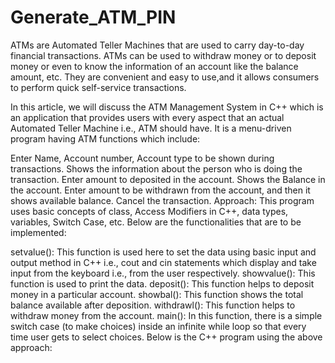 # Generate_ATM_PIN

ATMs are Automated Teller Machines that are used to carry day-to-day financial transactions. ATMs can be used to withdraw money or to deposit money or even to know the information of an account like the balance amount, etc. They are convenient and easy to use,and  it allows consumers to perform quick self-service transactions.

In this article, we will discuss the ATM Management System in C++ which is an application that provides users with every aspect that an actual Automated Teller Machine i.e., ATM should have. It is a menu-driven program having ATM functions which include:

Enter Name, Account number, Account type to be shown during transactions.
Shows the information about the person who is doing the transaction.
Enter amount to deposited in the account.
Shows the Balance in the account.
Enter amount to be withdrawn from the account, and then it shows available balance.
Cancel the transaction.
Approach: This program uses basic concepts of class, Access Modifiers in C++, data types, variables, Switch Case, etc. Below are the functionalities that are to be implemented:

setvalue(): This function is used here to set the data using basic input and output method in C++ i.e., cout and cin statements which display and take input from the keyboard i.e., from the user respectively.
showvalue(): This function is used to print the data.
deposit(): This function helps to deposit money in a particular account.
showbal(): This function shows the total balance available after deposition.
withdrawl(): This function helps to withdraw money from the account.
main(): In this function, there is a simple switch case (to make choices) inside an infinite while loop so that every time user gets to select choices.
Below is the C++ program using the above approach:
